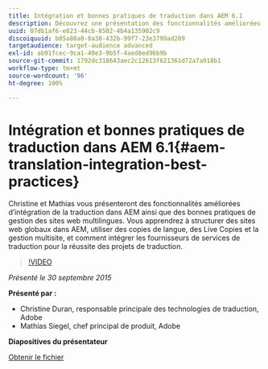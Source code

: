 ```yaml
---
title: Intégration et bonnes pratiques de traduction dans AEM 6.1
description: Découvrez une présentation des fonctionnalités améliorées d’intégration de la traduction dans AEM. Découvrez les bonnes pratiques de gestion des sites web multilingues.
uuid: 07db1af6-e823-44cb-8502-4b4a135902c9
discoiquuid: b05a88a0-8a38-432b-99f7-23e3799ad209
targetaudience: target-audience advanced
exl-id: ab91fcec-9ca1-40e3-9b5f-4aed8ed96b9b
source-git-commit: 1792dc318643aec2c12613f621361d72a7a918b1
workflow-type: tm+mt
source-wordcount: '96'
ht-degree: 100%

---
```


# Intégration et bonnes pratiques de traduction dans AEM 6.1{#aem-translation-integration-best-practices}

Christine et Mathias vous présenteront des fonctionnalités améliorées d’intégration de la traduction dans AEM ainsi que des bonnes pratiques de gestion des sites web multilingues. Vous apprendrez à structurer des sites web globaux dans AEM, utiliser des copies de langue, des Live Copies et la gestion multisite, et comment intégrer les fournisseurs de services de traduction pour la réussite des projets de traduction.

>[!VIDEO](https://video.tv.adobe.com/v/19371/?quality=9)

*Présenté le 30 septembre 2015*

**Présenté par :**

* Christine Duran, responsable principale des technologies de traduction, Adobe
* Mathias Siegel, chef principal de produit, Adobe

**Diapositives du présentateur**

[Obtenir le fichier](assets/09302015-aem-gems-translation-integration-and-best-practices.pdf)

<!--
[Get back to the Overview](https://helpx.adobe.com/experience-manager/kt/eseminars/gems/aem-index.html)
-->
